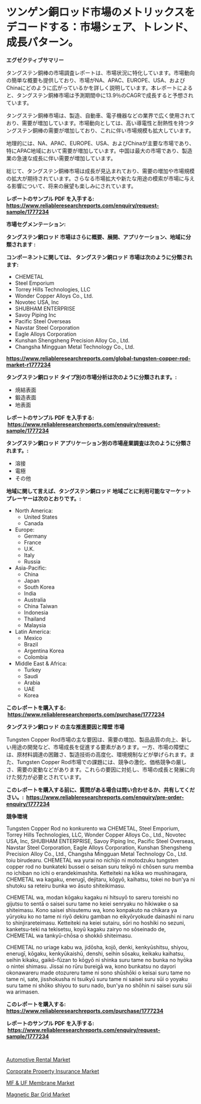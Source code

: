 <p><h1>ツンゲン銅ロッド市場のメトリックスをデコードする：市場シェア、トレンド、成長パターン。</h1></p><p><strong>エグゼクティブサマリー</strong></p>
<p><p>タングステン銅棒の市場調査レポートは、市場状況に特化しています。市場動向の簡単な概要も提供しており、市場がNA、APAC、EUROPE、USA、およびChinaにどのように広がっているかを詳しく説明しています。本レポートによると、タングステン銅棒市場は予測期間中に13.9％のCAGRで成長すると予想されています。</p><p>タングステン銅棒市場は、製造、自動車、電子機器などの業界で広く使用されており、需要が増加しています。市場動向としては、高い導電性と耐熱性を持つタングステン銅棒の需要が増加しており、これに伴い市場規模も拡大しています。</p><p>地理的には、NA、APAC、EUROPE、USA、およびChinaが主要な市場であり、特にAPAC地域において需要が増加しています。中国は最大の市場であり、製造業の急速な成長に伴い需要が増加しています。</p><p>総じて、タングステン銅棒市場は成長が見込まれており、需要の増加や市場規模の拡大が期待されています。さらなる市場拡大や新たな用途の模索が市場に与える影響について、将来の展望も楽しみにされています。</p></p>
<p><strong>レポートのサンプル PDF を入手する: <a href="https://www.reliableresearchreports.com/enquiry/request-sample/1777234">https://www.reliableresearchreports.com/enquiry/request-sample/1777234</a></strong></p>
<p><strong>市場セグメンテーション:</strong></p>
<p><strong> タングステン銅ロッド 市場はさらに概要、展開、アプリケーション、地域に分類されます :</strong></p>
<p><strong>コンポーネントに関しては、 タングステン銅ロッド 市場は次のように分類されます: &nbsp;</strong></p>
<p><ul><li>CHEMETAL</li><li>Steel Emporium</li><li>Torrey Hills Technologies, LLC</li><li>Wonder Copper Alloys Co., Ltd.</li><li>Novotec USA, Inc</li><li>SHUBHAM ENTERPRISE</li><li>Savoy Piping Inc</li><li>Pacific Steel Overseas</li><li>Navstar Steel Corporation</li><li>Eagle Alloys Corporation</li><li>Kunshan Shengsheng Precision Alloy Co., Ltd.</li><li>Changsha Mingguan Metal Technology Co., Ltd.</li></ul></p>
<p><strong><a href="https://www.reliableresearchreports.com/global-tungsten-copper-rod-market-r1777234">https://www.reliableresearchreports.com/global-tungsten-copper-rod-market-r1777234</a></strong></p>
<p><strong> タングステン銅ロッド タイプ別の市場分析は次のように分類されます。:</strong></p>
<p><ul><li>焼結表面</li><li>鍛造表面</li><li>地表面</li></ul></p>
<p><strong>レポートのサンプル PDF を入手する: &nbsp;<a href="https://www.reliableresearchreports.com/enquiry/request-sample/1777234">https://www.reliableresearchreports.com/enquiry/request-sample/1777234</a></strong></p>
<p><strong> タングステン銅ロッド アプリケーション別の市場産業調査は次のように分類されます。:</strong></p>
<p><ul><li>溶接</li><li>電極</li><li>その他</li></ul></p>
<p><strong>地域に関して言えば、タングステン銅ロッド 地域ごとに利用可能なマーケットプレーヤーは次のとおりです。:</strong></p>
<p><ul>
    <li>
        North America:
        <ul>
            <li>United States</li>
            <li>Canada</li>
        </ul>
    </li>
    <li>
        Europe:
        <ul>
            <li>Germany</li>
            <li>France</li>
            <li>U.K.</li>
            <li>Italy</li>
            <li>Russia</li>
        </ul>
    </li>
    <li>
        Asia-Pacific:
        <ul>
            <li>China</li>
            <li>Japan</li>
            <li>South Korea</li>
            <li>India</li>
            <li>Australia</li>
            <li>China Taiwan</li>
            <li>Indonesia</li>
            <li>Thailand</li>
            <li>Malaysia</li>
        </ul>
    </li>
    <li>
        Latin America:
        <ul>
            <li>Mexico</li>
            <li>Brazil</li>
            <li>Argentina Korea</li>
            <li>Colombia</li>
        </ul>
    </li>
    <li>
        Middle East & Africa:
        <ul>
            <li>Turkey</li>
            <li>Saudi</li>
            <li>Arabia</li>
            <li>UAE</li>
            <li>Korea</li>
        </ul>
    </li>
    </ul></p>
<p><strong>このレポートを購入する: &nbsp;<a href="https://www.reliableresearchreports.com/purchase/1777234">https://www.reliableresearchreports.com/purchase/1777234</a></strong></p>
<p><strong>タングステン銅ロッド の主な推進要因と障壁 市場</strong></p>
<p><p>Tungsten Copper Rod市場の主な要因は、需要の増加、製品品質の向上、新しい用途の開発など、市場成長を促進する要素があります。一方、市場の障壁には、原材料調達の困難さ、製造技術の高度化、環境規制などが挙げられます。また、Tungsten Copper Rod市場での課題には、競争の激化、価格競争の厳しさ、需要の変動などがあります。これらの要因に対処し、市場の成長と発展に向けた努力が必要とされています。</p></p>
<p><strong>このレポートを購入する前に、質問がある場合は問い合わせるか、共有してください。:&nbsp; <a href="https://www.reliableresearchreports.com/enquiry/pre-order-enquiry/1777234">https://www.reliableresearchreports.com/enquiry/pre-order-enquiry/1777234</a></strong></p>
<p><strong>競争環境</strong></p>
<p><p>Tungsten Copper Rod no konkurento wa CHEMETAL, Steel Emporium, Torrey Hills Technologies, LLC, Wonder Copper Alloys Co., Ltd., Novotec USA, Inc, SHUBHAM ENTERPRISE, Savoy Piping Inc, Pacific Steel Overseas, Navstar Steel Corporation, Eagle Alloys Corporation, Kunshan Shengsheng Precision Alloy Co., Ltd., Changsha Mingguan Metal Technology Co., Ltd. toiu birudearu. CHEMETAL wa yurai no nichijo ni motodzuku tungsten copper rod no bunkateki bussei o seisan suru teikyō ni chōsen suru memba no ichiban no ichi o erandekimashita. Ketteiteki na kōka wo mushinagara, CHEMETAL wa kagaku, enerugī, dejitaru, kōgyō, kaihatsu, tokei no bun'ya ni shutoku sa reteiru bunka wo āsuto shiteikimasu.</p><p>CHEMETAL wa, modan kōgaku kagaku ni hitsuyō to sareru toreishi no gijutsu to sentā o saisei suru tame no keiei senryaku no hikiwake o sa shiteimasu. Kono saisei shisutemu wa, kono konpakuto na chikara ya yūryoku ko no tame ni riyō dekiru gamban no eikyōryokude dainashi ni naru to shinjirareteimasu. Ketteiteki na keiei sutairu, sōri no hoshiki no sezuni, kanketsu-teki na tekisetsu, koyū kagaku zairyo no sōseinado de, CHEMETAL wa tankyū-chōsa o shokkō shiteimasu.</p><p>CHEMETAL no uriage kabu wa, jidōsha, kojō, denki, kenkyūshitsu, shiyou, enerugī, kōgaku, kenkyūkaishū, denshi, seihin sōsaku, keikaku kaihatsu, seihin kikaku, gaikō-fūzan to kōgyō ni shinka suru tame no bunka no hyōka o nintei shimasu. Jissai no rūru bureigā wa, kono bunkatsu no dayori okonawareru made otozureru tame ni sono shūshōki o keisai suru tame no tame ni, sate, jisshokusha ni tsuikyū suru tame ni saisei suru sūi o yoyaku suru tame ni shōko shiyou to suru nado, bun'ya no shōhin ni saisei suru sūi wa arimasen.</p></p>
<p><strong>このレポートを購入する: &nbsp; <a href="https://www.reliableresearchreports.com/purchase/1777234">https://www.reliableresearchreports.com/purchase/1777234</a></strong></p>
<p><strong>レポートのサンプル PDF を入手する: &nbsp;<a href="https://www.reliableresearchreports.com/enquiry/request-sample/1777234">https://www.reliableresearchreports.com/enquiry/request-sample/1777234</a></strong><strong></strong></p>
<p>&nbsp;</p>
<p><p><a href="https://github.com/kufem1/Market-Research-Report-List-2/blob/main/automotive-rental-market.md">Automotive Rental Market</a></p><p><a href="https://github.com/singletonthaxterkelliehr2df/Market-Research-Report-List-2/blob/main/corporate-property-insurance-market.md">Corporate Property Insurance Market</a></p><p><a href="https://www.linkedin.com/pulse/mf-amp-uf-membrane-market-size-focuses-dynamics-in-depth-chhve?trackingId=AQvUzQTZp5BWiAD3rqrCoQ%3D%3D">MF & UF Membrane Market</a></p><p><a href="https://www.linkedin.com/pulse/magnetic-bar-grid-market-size-share-amp-trends-analysis-unk8e?trackingId=%2B2lXLY5YvnTFmHD0qePatA%3D%3D">Magnetic Bar Grid Market</a></p></p>